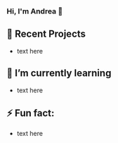 ### Hi, I'm Andrea 👋 

## 🔭 Recent Projects
  * text here

## 🌱 I’m currently learning
  * text here

## ⚡ Fun fact:
  * text here


<!--
FOR SELF-REFERENCE WHEN EDITING THIS PAGE:

https://docs.github.com/en/get-started/writing-on-github/getting-started-with-writing-and-formatting-on-github/basic-writing-and-formatting-syntax

https://github.com/adam-p/markdown-here/wiki/Markdown-Cheatsheet
-->

